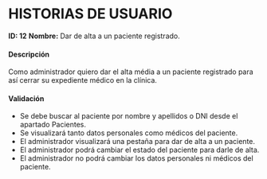 # HISTORIAS DE USUARIO

**ID: 12** **Nombre:** Dar de alta a un paciente registrado.

#### Descripción

Como administrador quiero dar el alta média a un paciente registrado para así cerrar su expediente médico en la clínica.

#### Validación

* Se debe buscar al paciente por nombre y apellidos o DNI desde el apartado Pacientes.
* Se visualizará tanto datos personales como médicos del paciente.
* El administrador visualizará una pestaña para dar de alta a un paciente.
* El administrador podrá cambiar el estado del paciente para darle de alta.
* El administrador no podrá cambiar los datos personales ni médicos del paciente.
